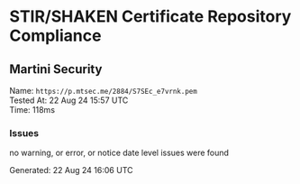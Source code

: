 # STIR/SHAKEN Certificate Repository Compliance

## Martini Security

Name: `https://p.mtsec.me/2884/S7SEc_e7vrnk.pem`\
Tested At: 22 Aug 24 15:57 UTC\
Time: 118ms

### Issues

no warning, or error, or notice date level issues were found

Generated: 22 Aug 24 16:06 UTC